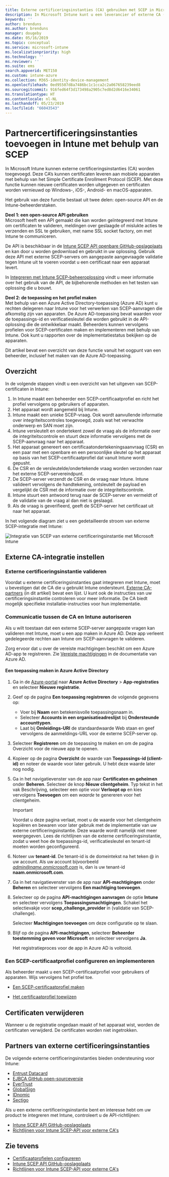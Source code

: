```yaml
---
title: Externe certificeringsinstanties (CA) gebruiken met SCEP in Microsoft Intune - Azure | Microsoft Docs
description: In Microsoft Intune kunt u een leverancier of externe CA (certificeringsinstantie) toevoegen om certificaten uit te geven voor mobiele apparaten met het SCEP-protocol. In dit overzicht geeft een Azure Active Directory-toepassing (Azure AD) Microsoft Intune machtigingen om certificaten te valideren. Gebruik vervolgens de toepassings-id, verificatiesleutel en tenant-id van de AAD-toepassing in de installatie van uw SCEP-server om certificaten uit te geven.
keywords: ''
author: brenduns
ms.author: brenduns
manager: dougeby
ms.date: 05/16/2019
ms.topic: conceptual
ms.service: microsoft-intune
ms.localizationpriority: high
ms.technology: ''
ms.reviewer: ''
ms.suite: ems
search.appverid: MET150
ms.custom: intune-azure
ms.collection: M365-identity-device-management
ms.openlocfilehash: 0ed95507d8a7486bc1c1cca2c2a067658239eed8
ms.sourcegitcommit: 916fed64f3d173498a2905c7ed8d2d6416e34061
ms.translationtype: HT
ms.contentlocale: nl-NL
ms.lasthandoff: 05/23/2019
ms.locfileid: "66043543"
---
```

# <a name="add-partner-certification-authority-in-intune-using-scep"></a>Partnercertificeringsinstanties toevoegen in Intune met behulp van SCEP

In Microsoft Intune kunnen externe certificeringsinstanties (CA) worden toegevoegd. Deze CA’s kunnen certificaten leveren aan mobiele apparaten met behulp van het Simple Certificate Enrollment Protocol (SCEP). Met deze functie kunnen nieuwe certificaten worden uitgegeven en certificaten worden vernieuwd op Windows-, iOS-, Android- en macOS-apparaten.

Het gebruik van deze functie bestaat uit twee delen: open-source API en de Intune-beheerderstaken.

**Deel 1: een open-source API gebruiken**  
Microsoft heeft een API gemaakt die kan worden geïntegreerd met Intune om certificaten te valideren, meldingen over geslaagde of mislukte acties te verzenden en SSL te gebruiken, met name SSL socket factory, om met Intune te communiceren.

De API is beschikbaar in de [Intune SCEP API openbare GitHub-opslagplaats](http://github.com/Microsoft/Intune-Resource-Access/tree/develop/src/CsrValidation) en kan door u worden gedownload en gebruikt in uw oplossing. Gebruik deze API met externe SCEP-servers om aangepaste aangevraagde validatie tegen Intune uit te voeren voordat u een certificaat naar een apparaat levert.

In [Integreren met Intune SCEP-beheeroplossing](scep-libraries-apis.md) vindt u meer informatie over het gebruik van de API, de bijbehorende methoden en het testen van oplossing die u bouwt.

**Deel 2: de toepassing en het profiel maken**  
Met behulp van een Azure Active Directory-toepassing (Azure AD) kunt u rechten delegeren naar Intune voor het verwerken van SCEP-aanvragen die afkomstig zijn van apparaten. De Azure AD-toepassing bevat waarden voor de toepassings-id en verificatiesleutel die worden gebruikt in de API-oplossing die de ontwikkelaar maakt. Beheerders kunnen vervolgens profielen voor SCEP-certificaten maken en implementeren met behulp van Intune. Ook kunt u rapporten over de implementatiestatus bekijken op de apparaten.

Dit artikel bevat een overzicht van deze functie vanuit het oogpunt van een beheerder, inclusief het maken van de Azure AD-toepassing.

## <a name="overview"></a>Overzicht

In de volgende stappen vindt u een overzicht van het uitgeven van SCEP-certificaten in Intune:

1. In Intune maakt een beheerder een SCEP-certificaatprofiel en richt het profiel vervolgens op gebruikers of apparaten.
2. Het apparaat wordt aangemeld bij Intune.
3. Intune maakt een unieke SCEP-vraag. Ook wordt aanvullende informatie over integriteitscontroles toegevoegd, zoals wat het verwachte onderwerp en SAN moet zijn.
4. Intune versleutelt en ondertekent zowel de vraag als de informatie over de integriteitscontrole en stuurt deze informatie vervolgens met de SCEP-aanvraag naar het apparaat.
5. Het apparaat genereert een certificaatondertekeningsaanvraag (CSR) en een paar met een openbare en een persoonlijke sleutel op het apparaat op basis van het SCEP-certificaatprofiel dat vanuit Intune wordt gepusht.
6. De CSR en de versleutelde/ondertekende vraag worden verzonden naar het externe SCEP-servereindpunt.
7. De SCEP-server verzendt de CSR en de vraag naar Intune. Intune valideert vervolgens de handtekening, ontsleutelt de payload en vergelijkt de CSR met de informatie over de integriteitscontrole.
8. Intune stuurt een antwoord terug naar de SCEP-server en vermeldt of de validatie van de vraag al dan niet is geslaagd.  
9. Als de vraag is geverifieerd, geeft de SCEP-server het certificaat uit naar het apparaat.

In het volgende diagram ziet u een gedetailleerde stroom van externe SCEP-integratie met Intune:

![Integratie van SCEP van externe certificeringsinstantie met Microsoft Intune](./media/scep-certificate-vendor-integration.png)

## <a name="set-up-third-party-ca-integration"></a>Externe CA-integratie instellen

### <a name="validate-third-party-certification-authority"></a>Externe certificeringsinstantie valideren

Voordat u externe certificeringsinstanties gaat integreren met Intune, moet u bevestigen dat de CA die u gebruikt Intune ondersteunt. [Externe CA-partners](#third-party-certification-authority-partners) (in dit artikel) bevat een lijst. U kunt ook de instructies van uw certificeringsinstantie controleren voor meer informatie. De CA biedt mogelijk specifieke installatie-instructies voor hun implementatie.

### <a name="authorize-communication-between-ca-and-intune"></a>Communicatie tussen de CA en Intune autoriseren

Als u wilt toestaan dat een externe SCEP-server aangepaste vragen kan valideren met Intune, moet u een app maken in Azure AD. Deze app verleent gedelegeerde rechten aan Intune om SCEP-aanvragen te valideren.

Zorg ervoor dat u over de vereiste machtigingen beschikt om een Azure AD-app te registreren. Zie [Vereiste machtigingen](https://docs.microsoft.com/azure/azure-resource-manager/resource-group-create-service-principal-portal#required-permissions) in de documentatie van Azure AD.

#### <a name="create-an-application-in-azure-active-directory"></a>Een toepassing maken in Azure Active Directory  

1. Ga in de [Azure-portal](https://portal.azure.com) naar **Azure Active Directory** > **App-registraties** en selecteer **Nieuwe registratie**.  

2. Geef op de pagina **Een toepassing registreren** de volgende gegevens op:  
   - Voer bij **Naam** een betekenisvolle toepassingsnaam in.  
   - Selecteer **Accounts in een organisatieadreslijst** bij **Ondersteunde accounttypen**.  
   - Laat bij **Omleidings-URI** de standaardwaarde Web staan en geef vervolgens de aanmeldings-URL voor de externe SCEP-server op.  

3. Selecteer **Registreren** om de toepassing te maken en om de pagina Overzicht voor de nieuwe app te openen.  

4. Kopieer op de pagina **Overzicht** de waarde van **Toepassings-id (client-id)** en noteer de waarde voor later gebruik. U hebt deze waarde later nog nodig.  

5. Ga in het navigatievenster van de app naar **Certificaten en geheimen** onder **Beheren**. Selecteer de knop **Nieuw clientgeheim**. Typ tekst in het vak Beschrijving, selecteer een optie voor **Verloopt op** en kies vervolgens **Toevoegen** om een *waarde* te genereren voor het clientgeheim. 
   > [!IMPORTANT]  
   > Voordat u deze pagina verlaat, moet u de waarde voor het clientgeheim kopiëren en bewaren voor later gebruik met de implementatie van uw externe certificeringsinstantie. Deze waarde wordt namelijk niet meer weergegeven. Lees de richtlijnen van de externe certificeringsinstantie, zodat u weet hoe de toepassings-id, verificatiesleutel en tenant-id moeten worden geconfigureerd.  

6. Noteer uw **tenant-id**. De tenant-id is de domeintekst na het teken @ in uw account. Als uw account bijvoorbeeld *admin@name.onmicrosoft.com* is, dan is uw tenant-id **naam.onmicrosoft.com**.  

7. Ga in het navigatievenster van de app naar **API-machtigingen** onder **Beheren** en selecteer vervolgens **Een machtiging toevoegen**.  

8. Selecteer op de pagina **API-machtigingen aanvragen** de optie **Intune** en selecteer vervolgens **Toepassingsmachtigingen**. Schakel het selectievakje voor **scep_challenge_provider** in (validatie van SCEP-challenge).  

   Selecteer **Machtigingen toevoegen** om deze configuratie op te slaan.  

9. Blijf op de pagina **API-machtigingen**, selecteer **Beheerder toestemming geven voor Microsoft** en selecteer vervolgens **Ja**.  
   
   Het registratieproces voor de app in Azure AD is voltooid.





### <a name="configure-and-deploy-a-scep-certificate-profile"></a>Een SCEP-certificaatprofiel configureren en implementeren
Als beheerder maakt u een SCEP-certificaatprofiel voor gebruikers of apparaten. Wijs vervolgens het profiel toe.

- [Een SCEP-certificaatprofiel maken](certificates-scep-configure.md#create-a-scep-certificate-profile)

- [Het certificaatprofiel toewijzen](certificates-scep-configure.md#assign-the-certificate-profile)

## <a name="removing-certificates"></a>Certificaten verwijderen

Wanneer u de registratie ongedaan maakt of het apparaat wist, worden de certificaten verwijderd. De certificaten worden niet ingetrokken.

## <a name="third-party-certification-authority-partners"></a>Partners van externe certificeringsinstanties
De volgende externe certificeringsinstanties bieden ondersteuning voor Intune:

- [Entrust Datacard](http://www.entrustdatacard.com/resource-center/documents/documentation)
- [EJBCA GitHub open-sourceversie](https://github.com/agerbergt/intune-ejbca-connector)
- [EverTrust](https://evertrust.fr/en/products/)
- [GlobalSign](https://downloads.globalsign.com/acton/attachment/2674/f-6903f60b-9111-432d-b283-77823cc65500/1/-/-/-/-/globalsign-aeg-microsoft-intune-integration-guide.pdf)
- [IDnomic](https://www.idnomic.com/)
- [Sectigo](https://sectigo.com/products)

Als u een externe certificeringsinstantie bent en interesse hebt om uw product te integreren met Intune, controleert u de API-richtlijnen:

- [Intune SCEP API GitHub-opslagplaats](http://github.com/Microsoft/Intune-Resource-Access/tree/develop/src/CsrValidation)
- [Richtlijnen voor Intune SCEP-API voor externe CA's ](scep-libraries-apis.md)

## <a name="see-also"></a>Zie tevens

- [Certificaatprofielen configureren](certificates-scep-configure.md)
- [Intune SCEP API GitHub-opslagplaats](http://github.com/Microsoft/Intune-Resource-Access/tree/develop/src/CsrValidation)
- [Richtlijnen voor Intune SCEP-API voor externe CA's ](scep-libraries-apis.md)
